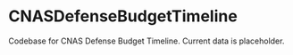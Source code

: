 # CNASDefenseBudgetTimeline
Codebase for CNAS Defense Budget Timeline. Current data is placeholder. 
